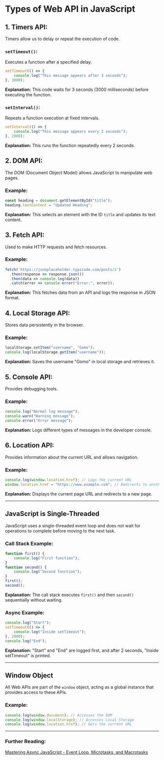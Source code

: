 # Types of Web API in JavaScript

## 1. Timers API:
Timers allow us to delay or repeat the execution of code.

### `setTimeout()`:
Executes a function after a specified delay.
```javascript
setTimeout(() => {
    console.log("This message appears after 3 seconds");
}, 3000);
```
**Explanation:** This code waits for 3 seconds (3000 milliseconds) before executing the function.

### `setInterval()`:
Repeats a function execution at fixed intervals.
```javascript
setInterval(() => {
    console.log("This message appears every 2 seconds");
}, 2000);
```
**Explanation:** This runs the function repeatedly every 2 seconds.

## 2. DOM API:
The DOM (Document Object Model) allows JavaScript to manipulate web pages.

### Example:
```javascript
const heading = document.getElementById("title");
heading.textContent = "Updated Heading";
```
**Explanation:** This selects an element with the ID `title` and updates its text content.

## 3. Fetch API:
Used to make HTTP requests and fetch resources.

### Example:
```javascript
fetch('https://jsonplaceholder.typicode.com/posts/1')
  .then(response => response.json())
  .then(data => console.log(data))
  .catch(error => console.error("Error:", error));
```
**Explanation:** This fetches data from an API and logs the response in JSON format.

## 4. Local Storage API:
Stores data persistently in the browser.

### Example:
```javascript
localStorage.setItem("username", "Gomo");
console.log(localStorage.getItem("username"));
```
**Explanation:** Saves the username "Gomo" in local storage and retrieves it.

## 5. Console API:
Provides debugging tools.

### Example:
```javascript
console.log("Normal log message");
console.warn("Warning message");
console.error("Error message");
```
**Explanation:** Logs different types of messages in the developer console.

## 6. Location API:
Provides information about the current URL and allows navigation.

### Example:
```javascript
console.log(window.location.href); // Logs the current URL
window.location.href = "https://www.example.com"; // Redirects to another page
```
**Explanation:** Displays the current page URL and redirects to a new page.

---
## JavaScript is Single-Threaded
JavaScript uses a single-threaded event loop and does not wait for operations to complete before moving to the next task.

### Call Stack Example:
```javascript
function first() {
    console.log("First function");
}
function second() {
    console.log("Second function");
}
first();
second();
```
**Explanation:** The call stack executes `first()` and then `second()` sequentially without waiting.

### Async Example:
```javascript
console.log("Start");
setTimeout(() => {
    console.log("Inside setTimeout");
}, 2000);
console.log("End");
```
**Explanation:** "Start" and "End" are logged first, and after 2 seconds, "Inside setTimeout" is printed.

---
## Window Object
All Web APIs are part of the `window` object, acting as a global instance that provides access to these APIs.

### Example:
```javascript
console.log(window.document); // Accesses the DOM
console.log(window.localStorage); // Accesses Local Storage
console.log(window.location.href); // Gets the current URL
```

---
### Further Reading:
[Mastering Async JavaScript - Event Loop, Microtasks, and Macrotasks](https://dev.to/jslovers/mastering-async-js-demystifying-the-event-loop-microtasks-macrotasks-1ha)

